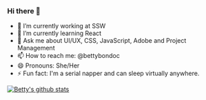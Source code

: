 ### Hi there 👋

- 🔭 I’m currently working at SSW
- 🌱 I’m currently learning React
- 💬 Ask me about UI/UX, CSS, JavaScript, Adobe and Project Management
- 📫 How to reach me: @bettybondoc
- 😄 Pronouns: She/Her
- ⚡ Fun fact: I'm a serial napper and can sleep virtually anywhere.

[![Betty's github stats](https://github-readme-stats.vercel.app/api?username=bettybondoc&theme=dark)](https://github.com/bettybondoc/github-readme-stats)

<!-- - 👯 I’m looking to collaborate on ... --!>
<!-- - 🤔 I’m looking for help with ... --!>
